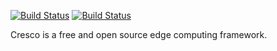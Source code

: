 [![Build Status](https://travis-ci.org/CrescoEdge/sysinfo.svg?branch=master)](https://travis-ci.org/CrescoEdge/sysinfo)
[![Build Status](https://sonarcloud.io/api/project_badges/measure?project=cresco.io%3Alibrary&metric=alert_status)](https://sonarcloud.io/dashboard?id=cresco.io%3Alibrary)

Cresco is a free and open source edge computing framework.
